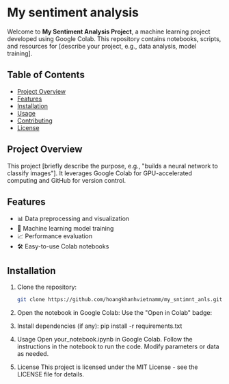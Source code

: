 # My sentiment analysis

Welcome to **My Sentiment Analysis Project**, a machine learning project developed using Google Colab. This repository contains notebooks, scripts, and resources for [describe your project, e.g., data analysis, model training].

## Table of Contents
- [Project Overview](#project-overview)
- [Features](#features)
- [Installation](#installation)
- [Usage](#usage)
- [Contributing](#contributing)
- [License](#license)

## Project Overview
This project [briefly describe the purpose, e.g., "builds a neural network to classify images"]. It leverages Google Colab for GPU-accelerated computing and GitHub for version control.

## Features
- 📊 Data preprocessing and visualization
- 🤖 Machine learning model training
- 📈 Performance evaluation
- 🛠️ Easy-to-use Colab notebooks

## Installation
1. Clone the repository:
   ```bash
   git clone https://github.com/hoangkhanhvietnamm/my_sntimnt_anls.git

2. Open the notebook in Google Colab:
   Use the "Open in Colab" badge:

3. Install dependencies (if any):
   pip install -r requirements.txt

4. Usage
   Open your_notebook.ipynb in Google Colab.
   Follow the instructions in the notebook to run the code.
   Modify parameters or data as needed.
5. License
   This project is licensed under the MIT License - see the LICENSE file for details.

